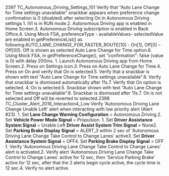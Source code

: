 2397 TC_Autonomous_Driving_Settings_101 Verify that "Auto Lane Change for Time settings unavailable" snackbar appears when preference change confirmation is 0 (disabled) after selecting On in Autonomous Driving settings 1. IVI is in RUN mode.2. Autonomous Driving app is enabled in Home Screen.3. Autonomous Driving subscription is enabled in Back Office.4. Using Mock FSA, preferenceType - availableValues- selectedValue are enabled in getPreferenceList() as following:AUTO_LANE_CHANGE_FOR_FASTER_ROUTE[10] - On[1], Off[0] – Off[0]5. Off is shown as selected Auto Lane Change for Time option.6. Using Mock FSA, in getPreferenceChange(), set "confirmation": false (value is 0) with delay 200ms. 1. Launch Autonomous Driving app from Home Screen.2. Press on Settings icon.3. Press on Auto Lane Change for Time.4. Press on On and verify that On is selected.5. Verify that a snackbar is shown with text "Auto Lane Change for Time settings unavailable".6. Verify that snackbar is dismissed automatically after 11s.7. Verify that On option is selected. 4. On is selected.5. Snackbar shown with text "Auto Lane Change for Time settings unavailable".6. Snackbar is dismissed after 11s.7. On is not selected and Off will be reverted to selected.2398 TC_Cluster_Alert_2016_Interaction4_Low Verify 'Autonomous Driving Lane Change Unable Left' alert when interacting with low priority alert (Alert #23). 1. Set **Lane Change Warning Configuration** = Autonomous Driving.2. Set **Vehicle Power Mode Signal** = Propulsion. 1. Set **Driver Assistance System Signal** = Unable Left **Driver Assist System Trim Signal** = None2. Set **Parking Brake Display Signal** = ALERT_3 within 2 sec of 'Autonomous Driving Lane Change Take Control to Change Lanes' active3. Set **Driver Assistance System Signal** = OFF4. Set **Parking Brake Display Signal** = OFF 1. Verify 'Autonomous Driving Lane Change Take Control to Change Lanes' alert is activated.2. Verify alert 'Autonomous Driving Lane Change Take Control to Change Lanes' active for 12 sec, then 'Service Parking Brake' active for 12 sec, after that the 2 alerts begin cycle active, the cycle time is 12 sec.4. Verify no alert active.